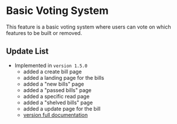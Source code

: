 # Basic Voting System

This feature is a basic voting system where users can vote on which features to be built or removed.

## Update List

- Implemented in `version 1.5.0`
  - added a create bill page
  - added a landing page for the bills
  - added a "new bills" page
  - added a "passed bills" page
  - added a specific read page
  - added a "shelved bills" page
  - added a update page for the bill
  - [version full documentation](../version_docs/version-1.5.0.md)
